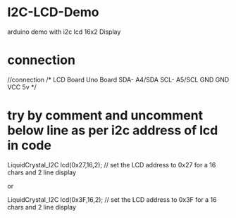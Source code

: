 # I2C-LCD-Demo
arduino demo with i2c lcd 16x2 Display

# connection
  //connection
  /*
  LCD Board   Uno Board
  SDA-        A4/SDA
  SCL-        A5/SCL
  GND         GND
  VCC         5v
  */

# try by comment and uncomment below line as per i2c address of lcd in code

  LiquidCrystal_I2C lcd(0x27,16,2);  // set the LCD address to 0x27 for a 16 chars and 2 line display

  or 

  LiquidCrystal_I2C lcd(0x3F,16,2);  // set the LCD address to 0x3F for a 16 chars and 2 line display




